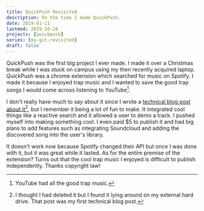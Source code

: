 ```yaml
---
title: QuickPush Revisited
description: On the time I made QuickPush.
date: 2019-01-11
lastmod: 2019-10-28
projects: [quickpush]
series: [my-git-revisited]
draft: false
---
```


QuickPush was the first big project I ever made. I made it over a Christmas break while I was stuck on campus using my then recently acquired laptop. QuickPush was a chrome extension which searched for music on Spotify. I made it because I enjoyed trap music and I wanted to save the good trap songs I would come across listening to YouTube[^1]. 

I don't really have much to say about it since I wrote a [technical blog post about it](/the-classics/blog/quickpush.md)[^2], but I remember it being a lot of fun to make. It integrated cool things like a reactive search and it allowed a user to demo a track. I pushed myself into making something cool. I even paid $5 to publish it and had big plans to add features such as integrating Soundcloud and adding the discovered song into the user's library. 

It doesn't work now because Spotify changed their API but once I was done with it, but it was great while it lasted. As for the entire premise of the extension? Turns out that the cool trap music I enjoyed is difficult to publish independently. Thanks copyright law! 

[^1]: YouTube had all the good trap music.
[^2]: I thought I had deleted it but I found it lying around on my external hard drive. That post was my first technical blog post.

